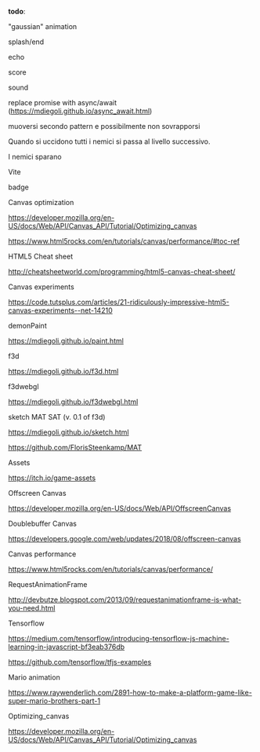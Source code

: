 __todo__:

"gaussian" animation

splash/end

echo

score

sound

replace promise with async/await (https://mdiegoli.github.io/async_await.html)

muoversi secondo pattern e possibilmente non sovrapporsi

Quando si uccidono tutti i nemici si passa al livello successivo.

I nemici sparano

Vite

badge


Canvas optimization

https://developer.mozilla.org/en-US/docs/Web/API/Canvas_API/Tutorial/Optimizing_canvas

https://www.html5rocks.com/en/tutorials/canvas/performance/#toc-ref

HTML5 Cheat sheet

http://cheatsheetworld.com/programming/html5-canvas-cheat-sheet/

Canvas experiments

https://code.tutsplus.com/articles/21-ridiculously-impressive-html5-canvas-experiments--net-14210

demonPaint

https://mdiegoli.github.io/paint.html

f3d

https://mdiegoli.github.io/f3d.html

f3dwebgl

https://mdiegoli.github.io/f3dwebgl.html

sketch MAT SAT (v. 0.1 of f3d)

https://mdiegoli.github.io/sketch.html

https://github.com/FlorisSteenkamp/MAT

Assets

https://itch.io/game-assets

Offscreen Canvas

https://developer.mozilla.org/en-US/docs/Web/API/OffscreenCanvas

Doublebuffer Canvas

https://developers.google.com/web/updates/2018/08/offscreen-canvas

Canvas performance

https://www.html5rocks.com/en/tutorials/canvas/performance/

RequestAnimationFrame

http://devbutze.blogspot.com/2013/09/requestanimationframe-is-what-you-need.html

Tensorflow

https://medium.com/tensorflow/introducing-tensorflow-js-machine-learning-in-javascript-bf3eab376db

https://github.com/tensorflow/tfjs-examples

Mario animation

https://www.raywenderlich.com/2891-how-to-make-a-platform-game-like-super-mario-brothers-part-1

Optimizing_canvas

https://developer.mozilla.org/en-US/docs/Web/API/Canvas_API/Tutorial/Optimizing_canvas
